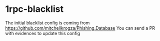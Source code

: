 # 1rpc-blacklist

The initial blacklist config is coming from https://github.com/mitchellkrogza/Phishing.Database
You can send a PR with evidences to update this config
